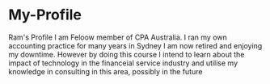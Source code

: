 # My-Profile
Ram's Profile
I am Feloow member of CPA Australia. I ran my own accounting practice for many years in Sydney
I am now retired and enjoying my downtime. However by doing this course I intend to learn about the impact of technology in the financeial service industry and utilise my knowledge in consulting in this area, possibly in the future
